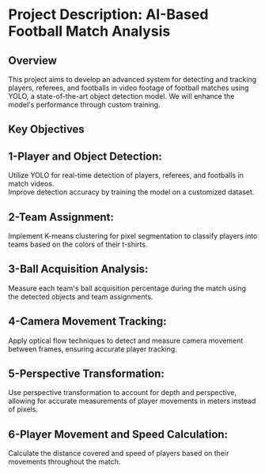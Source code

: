 # Project Description: AI-Based Football Match Analysis
## Overview
This project aims to develop an advanced system for detecting and tracking players, referees, and footballs in video footage of football matches using YOLO, a state-of-the-art object detection model. We will enhance the model's performance through custom training. <br>
## Key Objectives
## 1-Player and Object Detection:

Utilize YOLO for real-time detection of players, referees, and footballs in match videos.<br>
Improve detection accuracy by training the model on a customized dataset.<br>
## 2-Team Assignment:

Implement K-means clustering for pixel segmentation to classify players into teams based on the colors of their t-shirts. <br>
## 3-Ball Acquisition Analysis:

Measure each team's ball acquisition percentage during the match using the detected objects and team assignments.
## 4-Camera Movement Tracking:

Apply optical flow techniques to detect and measure camera movement between frames, ensuring accurate player tracking. <br>
## 5-Perspective Transformation:

Use perspective transformation to account for depth and perspective, allowing for accurate measurements of player movements in meters instead of pixels. <br>
## 6-Player Movement and Speed Calculation:

Calculate the distance covered and speed of players based on their movements throughout the match.
